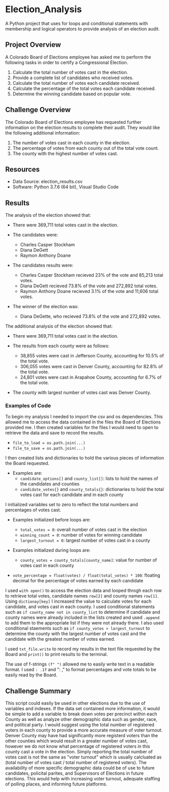 # Election_Analysis
 A Python project that uses for loops and conditional statements with membership and logical operators to provide analysis of an election audit.

## Project Overview
A Colorado Board of Elections employee has asked me to perform the following tasks in order to certify a Congressional Election.

1.  Calculate the total number of votes cast in the election.
2.  Provide a complete list of candidates who received votes.
3.  Calculate the total number of votes each candidate received.
4.  Calculate the percentage of the total votes each candidate received.
5.  Determine the winning candidate based on popular vote.

## Challenge Overview
The Colorado Board of Elections employee has requested further information on the election results to complete their audit.  They would like the following additional information:

1.  The number of votes cast in each county in the election.
2.  The percentage of votes from each county out of the total vote count.
3.  The county with the highest number of votes cast.

## Resources
 - Data Source:  election_results.csv
 - Software:  Python 3.7.6 (64 bit), Visual Studio Code
 
## Results
The analysis of the election showed that:
- There were 369,711 total votes cast in the election.
- The candidates were:
  - Charles Casper Stockham
  - Diana DeGett
  - Raymon Anthony Doane
  
- The candidates results were:
  - Charles Casper Stockham recieved 23% of the vote and 85,213 total votes.
  - Diana DeGett recieved 73.8% of the vote and 272,892 total votes.
  - Raymon Anthony Doane recieved 3.1% of the vote and 11,606 total votes.
  
- The winner of the election was:
  - Diana DeGette, who recieved 73.8% of the vote and 272,892 votes.
  
The additional analysis of the election showed that:
- There were 369,711 total votes cast in the election.

- The results from each county were as follows:
	- 38,855 votes were cast in Jefferson County, accounting for 10.5% of the total vote.
	- 306,055 votes were cast in Denver County, accounting for 82.8% of the total vote.
	- 24,801 votes were cast in Arapahoe County, accounting for 6.7% of the total vote.

- The county with largest number of votes cast was Denver County.

### Examples of Code
To begin my analysis I needed to import the csv and os dependencies.  This allowed me to access the data contained in the files the Board of Elections provided me.  I then created variables for the files I would need to open to retrieve the data and save to record the results.
- `file_to_load = os.path.join(...)`
- `file_to_save = os.path.join(...)`

I then created lists and dictionaries to hold the various pieces of information the Board requested.
- Examples are:
	- `candidate_options[]` and `county_list[]`: lists to hold the names of the candidates and counties
	- `candidate_votes{}` and `county_totals{}`:  dictionaries to hold the total votes cast for each candidate and in each county

I initialized variables set to zero to reflect the total numbers and percentages of votes cast.
- Examples initialized before loops are:
	- `total_votes = 0`:  overall number of votes cast in the election
	- `winning_count = 0`:  number of votes for winning candidate
	- `largest_turnout = 0`: largest number of votes cast in a county

- Examples initialized during loops are:
	- `county_votes = county_totals[county_name]`:  value for number of votes cast in each county
 - `vote_percentage = float(votes) / float(total_votes) * 100`:  floating decimal for the percentage of votes earned by each candidate

I used `with open()` to access the election data and looped throgh each row to retrieve total votes, candidate names `row[2]` and county names `row[1]`.  Using `dictionay[key]` I increased the value to calculate votes for each candidate, and votes cast in each county.  I used conditional statements such as `if county_name not in county_list` to determine if candidate and county names were already included in the lists created and used `.append` to add them to the appropriate list if they were not already there.  I also used conditional staements such as `if county_votes > largest_turnout` to determine the county with the largest number of votes cast and the candidate with the greatest number of votes earned.

I used `txt_file.write` to record my results in the text file requested by the Board and `print()` to print results to the terminal.

The use of f-strings `(f" ")` allowed me to easily write text in a readable format.  I used `: .1f` and ": ," to format percentages and vote totals to be easily read by the Board.


## Challenge Summary
This script could easily be used in other elections due to the use of variables and indexes.  If the data set contained more information, it would be simple to add a variable to break down votes per precinct within each County as well as analyze other demographic data such as gender, race, and political party.  I would suggest using the total number of registered voters in each county to provide a more accurate measure of voter turnout.  Denver County may have had significantly more registerd voters than the other counties which would result in a greater number of votes cast, however we do not know what percentage of registered voters in this county cast a vote in the election.  Simply reporting the total number of votes cast is not the same as "voter turnout" which is usually calcluated as (total number of votes cast / total number of registered voters).  The availability of more specific demographic data could be of use to future candidates, policital parites, and Supervisors of Elections in future elections.  This would help with increasing voter turnout, adequate staffing of polling places, and informing future platforms.


